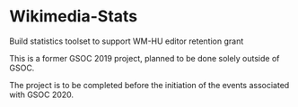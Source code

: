 # Wikimedia-Stats
Build statistics toolset to support WM-HU editor retention grant

This is a former GSOC 2019 project, planned to be done solely outside of GSOC.

The project is to be completed before the initiation of the events associated with GSOC 2020.
